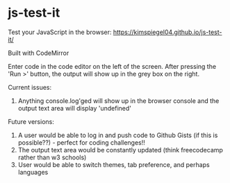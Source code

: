 # js-test-it
Test your JavaScript in the browser: https://kimspiegel04.github.io/js-test-it/

Built with CodeMirror

Enter code in the code editor on the left of the screen. After pressing the 'Run >' button, the output will show up in the grey box on the right. 

Current issues: 
1. Anything console.log'ged will show up in the browser console and the output text area will display 'undefined'

Future versions:
1. A user would be able to log in and push code to Github Gists (if this is possible??) - perfect for coding challenges!!
2. The output text area would be constantly updated (think freecodecamp rather than w3 schools)
3. User would be able to switch themes, tab preference, and perhaps languages
